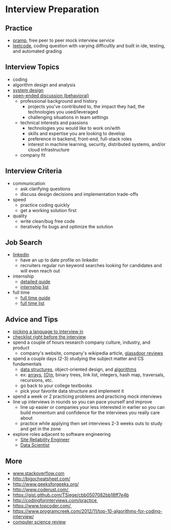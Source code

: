 # Interview Preparation

## Practice

* [pramp](https://www.pramp.com/#/), free peer to peer mock interview service
* [leetcode](https://leetcode.com/problemset/all/), coding question with varying difficultly and built in ide, testing, and automated grading

## Interview Topics

* coding
* algorithm design and analysis
* [system design](https://github.com/checkcheckzz/system-design-interview#table-of-contents)
* [open-ended discussion (behavioral)](https://github.com/unboagable/software-engineering-roadmap/blob/master/interview%20prep/Behavioral%20Interview.md)
  * professional background and history
    * projects you've contributed to, the impact they had, the technologies you used/leveraged
    * challenging situations in team settings
  * technical interests and passions
    * technologies you would like to work on/with
    * skills and expertise you are looking to develop
    * preference in backend, front-end, full-stack roles
    * interest in machine learning, security, distributed systems, and/or cloud infrastructure
  * company fit
    
## Interview Criteria

* communication
  * ask clarifying questions
  * discuss design decisions and implementation trade-offs
* speed
  * practice coding quickly
  * get a working solution first
* quality
  * write clean/bug free code
  * iteratively fix bugs and optimize the solution
  
## Job Search

* [linkedin](https://www.linkedin.com/)
  * have an up to date profile on linkedin
  * recruiters regular run keyword searches looking for candidates and will even reach out
* internship
  * [detailed guide](https://pittcs.wiki/zero-to-offer/)
  * [internship list](https://github.com/pittcsc/Summer2021-Internships#the-list-)
* full time
  * [full time guide](https://github.com/cassidoo/getting-a-gig#getting-a-gig-a-guide)
  * [full time list](https://github.com/pittcsc/NewGrad-2021#2021-new-grad-applications)
  
## Advice and Tips

* [picking a language to interview in](https://github.com/yangshun/tech-interview-handbook/blob/master/contents/picking-a-language.md)
* [checklist right before the interview](https://github.com/yangshun/tech-interview-handbook/blob/master/contents/cheatsheet.md#before-interview)
* spend a couple of hours research company culture, industry, and product
  * company's website, company's wikipedia article, [glassdoor reviews](https://www.glassdoor.com/Reviews/index.htm)
* spend a couple days (2-3) studying the subject matter and CS fundamentals
  * [data structures](https://github.com/unboagable/software-engineering-roadmap/blob/master/computer%20science%20review/Data%20Structures/Data%20Structures.md), object-oriented design, and [algorithms](https://github.com/unboagable/software-engineering-roadmap/blob/master/computer%20science%20review/Algorithms/Algorithms.md)
  * ex: [arrays](https://github.com/unboagable/software-engineering-roadmap/blob/master/computer%20science%20review/Primitives/Arrays/Arrays.md), [(O)n](https://www.bigocheatsheet.com/), binary trees, link list, integers, hash map, traversals, recursions, etc.
  * go back to your college textbooks
  * pick your favorite data structure and implement it
* spend a week or 2 practicing problems and practicing mock interviews
* line up interviews in rounds so you can pace yourself and improve
  * line up easier or companies your less interested in earlier so you can build momentum and confidence for the interviews you really care about
  * practice while applying then set interviews 2-3 weeks outs to study and get in the zone
* explore roles adjacent to software engineering
  * [Site Reliability Engineer](https://github.com/mxssl/sre-interview-prep-guide)
  * [Data Scientist](https://github.com/MrMimic/data-scientist-roadmap#data-scientist-roadmap)

## More

* www.stackoverflow.com
* http://bigocheatsheet.com/
* http://www.geeksforgeeks.org/
* http://www.coderust.com/ 
* https://gist.github.com/TSiege/cbb0507082bb18ff7e4b
* http://codingforinterviews.com/practice 
* https://www.topcoder.com/ 
* https://www.programcreek.com/2012/11/top-10-algorithms-for-coding-interview/
* [computer science review](https://github.com/unboagable/software-engineering-roadmap/blob/master/computer%20science%20review/Computer%20Science%20Review.md)
